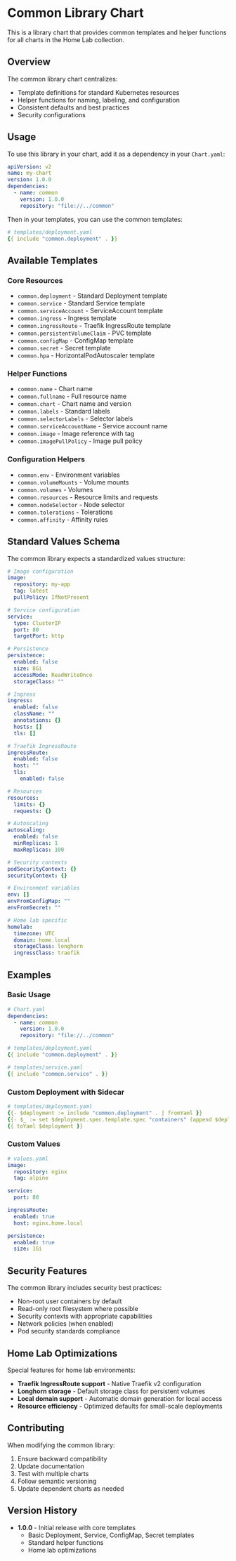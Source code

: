 # Common Library Chart

This is a library chart that provides common templates and helper functions for all charts in the Home Lab collection.

## Overview

The common library chart centralizes:
- Template definitions for standard Kubernetes resources
- Helper functions for naming, labeling, and configuration
- Consistent defaults and best practices
- Security configurations

## Usage

To use this library in your chart, add it as a dependency in your `Chart.yaml`:

```yaml
apiVersion: v2
name: my-chart
version: 1.0.0
dependencies:
  - name: common
    version: 1.0.0
    repository: "file://../common"
```

Then in your templates, you can use the common templates:

```yaml
# templates/deployment.yaml
{{ include "common.deployment" . }}
```

## Available Templates

### Core Resources
- `common.deployment` - Standard Deployment template
- `common.service` - Standard Service template
- `common.serviceAccount` - ServiceAccount template
- `common.ingress` - Ingress template
- `common.ingressRoute` - Traefik IngressRoute template
- `common.persistentVolumeClaim` - PVC template
- `common.configMap` - ConfigMap template
- `common.secret` - Secret template
- `common.hpa` - HorizontalPodAutoscaler template

### Helper Functions
- `common.name` - Chart name
- `common.fullname` - Full resource name
- `common.chart` - Chart name and version
- `common.labels` - Standard labels
- `common.selectorLabels` - Selector labels
- `common.serviceAccountName` - Service account name
- `common.image` - Image reference with tag
- `common.imagePullPolicy` - Image pull policy

### Configuration Helpers
- `common.env` - Environment variables
- `common.volumeMounts` - Volume mounts
- `common.volumes` - Volumes
- `common.resources` - Resource limits and requests
- `common.nodeSelector` - Node selector
- `common.tolerations` - Tolerations
- `common.affinity` - Affinity rules

## Standard Values Schema

The common library expects a standardized values structure:

```yaml
# Image configuration
image:
  repository: my-app
  tag: latest
  pullPolicy: IfNotPresent

# Service configuration
service:
  type: ClusterIP
  port: 80
  targetPort: http

# Persistence
persistence:
  enabled: false
  size: 8Gi
  accessMode: ReadWriteOnce
  storageClass: ""

# Ingress
ingress:
  enabled: false
  className: ""
  annotations: {}
  hosts: []
  tls: []

# Traefik IngressRoute
ingressRoute:
  enabled: false
  host: ""
  tls:
    enabled: false

# Resources
resources:
  limits: {}
  requests: {}

# Autoscaling
autoscaling:
  enabled: false
  minReplicas: 1
  maxReplicas: 100

# Security contexts
podSecurityContext: {}
securityContext: {}

# Environment variables
env: []
envFromConfigMap: ""
envFromSecret: ""

# Home lab specific
homelab:
  timezone: UTC
  domain: home.local
  storageClass: longhorn
  ingressClass: traefik
```

## Examples

### Basic Usage

```yaml
# Chart.yaml
dependencies:
  - name: common
    version: 1.0.0
    repository: "file://../common"
```

```yaml
# templates/deployment.yaml
{{ include "common.deployment" . }}
```

```yaml
# templates/service.yaml
{{ include "common.service" . }}
```

### Custom Deployment with Sidecar

```yaml
# templates/deployment.yaml
{{- $deployment := include "common.deployment" . | fromYaml }}
{{- $_ := set $deployment.spec.template.spec "containers" (append $deployment.spec.template.spec.containers (dict "name" "sidecar" "image" "sidecar:latest")) }}
{{ toYaml $deployment }}
```

### Custom Values

```yaml
# values.yaml
image:
  repository: nginx
  tag: alpine

service:
  port: 80

ingressRoute:
  enabled: true
  host: nginx.home.local

persistence:
  enabled: true
  size: 1Gi
```

## Security Features

The common library includes security best practices:

- Non-root user containers by default
- Read-only root filesystem where possible
- Security contexts with appropriate capabilities
- Network policies (when enabled)
- Pod security standards compliance

## Home Lab Optimizations

Special features for home lab environments:

- **Traefik IngressRoute support** - Native Traefik v2 configuration
- **Longhorn storage** - Default storage class for persistent volumes
- **Local domain support** - Automatic domain generation for local access
- **Resource efficiency** - Optimized defaults for small-scale deployments

## Contributing

When modifying the common library:

1. Ensure backward compatibility
2. Update documentation
3. Test with multiple charts
4. Follow semantic versioning
5. Update dependent charts as needed

## Version History

- **1.0.0** - Initial release with core templates
  - Basic Deployment, Service, ConfigMap, Secret templates
  - Standard helper functions
  - Home lab optimizations
